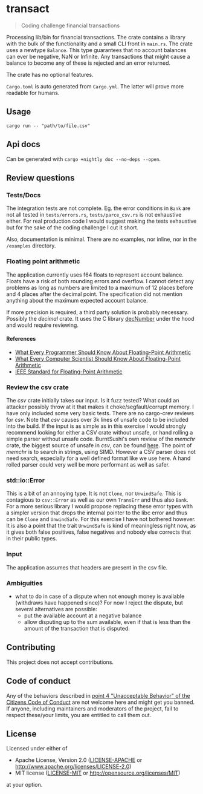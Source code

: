 # transact

> Coding challenge financial transactions

Processing lib/bin for financial transactions. The crate contains a library with the bulk of the functionality and a small CLI front in `main.rs`. 
The crate uses a newtype `Balance`. This type guarantees that no account balances can ever be negative, NaN or Infinite. Any transactions that might
cause a balance to become any of these is rejected and an error returned.

The crate has no optional features.

`Cargo.toml` is auto generated from `Cargo.yml`. The latter will prove more readable for humans.


## Usage

`cargo run -- "path/to/file.csv"`

## Api docs

Can be generated with `cargo +nightly doc --no-deps --open`.


## Review questions

### Tests/Docs

The integration tests are not complete. Eg. the error conditions in `Bank` are not all tested in `tests/errors.rs`, `tests/parce_csv.rs` is not exhaustive either. For real production code I would suggest making the tests exhaustive but for the sake of the coding challenge I cut it short.

Also, documentation is minimal. There are no examples, nor inline, nor in the `/examples` directory.

### Floating point arithmetic

The application currently uses f64 floats to represent account balance. Floats have a risk of both rounding errors and overflow. I cannot detect any problems as long as numbers are limited to a maximum of 12 places before and 4 places after the decimal point. The specification did not mention anything about the maximum expected account balance.

If more precision is required, a third party solution is probably necessary. Possibly the _decimal_ crate. It uses the C library [decNumber](http://speleotrove.com/decimal/decnumber.html) under the hood and would require reviewing.

#### References

- [What Every Programmer Should Know About Floating-Point Arithmetic](https://floating-point-gui.de/)
- [What Every Computer Scientist Should Know About Floating-Point Arithmetic](https://docs.oracle.com/cd/E19957-01/806-3568/ncg_goldberg.html)
- [IEEE Standard for Floating-Point Arithmetic](https://irem.univ-reunion.fr/IMG/pdf/ieee-754-2008.pdf)


### Review the csv crate

The _csv_ crate initially takes our input. Is it fuzz tested? What could an attacker possibly throw at it that makes it choke/segfault/corrupt memory. I have only included some very basic tests. 
There are no cargo-crev reviews for _csv_. Note that _csv_ causes over 3k lines of unsafe code to be included into the build. If the input is as simple as in this exercise I would strongly recommend looking for either a CSV crate without unsafe, or hand rolling a simple parser without unsafe code. BurntSushi's own review of the _memchr_ crate, the biggest source of unsafe in _csv_, can be found [here](https://web.crev.dev/rust-reviews/crate/memchr/). The point of _memchr_ is to search in strings, using SIMD. However a CSV parser does not need search, especially for a well defined format like we use here. A hand rolled parser could very well be more performant as well as safer.

### std::io::Error

This is a bit of an annoying type. It is not `Clone`, nor `UnwindSafe`. This is contagious to `csv::Error` as well as our own `TransErr` and thus also `Bank`. For a more serious library I would propose replacing these error types with a simpler version that drops the internal pointer to the libc error and thus can be `Clone` and `UnwindSafe`. For this exercise I have not bothered however. It is also a point that the trait `UnwindSafe` is kind of meaningless right now, as it gives both false positives, false negatives and nobody else corrects that in their public types.

### Input

The application assumes that headers are present in the csv file. 

### Ambiguities

- what to do in case of a dispute when not enough money is available (withdraws have happened since)? 
  For now I reject the dispute, but several alternatives are possible:
  - put the available account at a negative balance
  - allow disputing up to the sum available, even if that is less than the amount of the transaction that is disputed.

## Contributing

This project does not accept contributions.

## Code of conduct

Any of the behaviors described in [point 4 "Unacceptable Behavior" of the Citizens Code of Conduct](https://github.com/stumpsyn/policies/blob/master/citizen_code_of_conduct.md#4-unacceptable-behavior) are not welcome here and might get you banned. If anyone, including maintainers and moderators of the project, fail to respect these/your limits, you are entitled to call them out.

## License

Licensed under either of

 * Apache License, Version 2.0
   ([LICENSE-APACHE](LICENSE-APACHE) or <http://www.apache.org/licenses/LICENSE-2.0>)
 * MIT license
   ([LICENSE-MIT](LICENSE-MIT) or <http://opensource.org/licenses/MIT>)

at your option.


